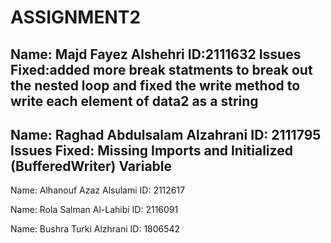 # ASSIGNMENT2

Name: Majd Fayez Alshehri ID:2111632
Issues Fixed:added more break statments to break out the nested loop and fixed the write method to write each element of data2 as a string 
-
Name: Raghad Abdulsalam Alzahrani 
ID: 2111795 
Issues Fixed: Missing Imports and Initialized (BufferedWriter) Variable
-
Name: Alhanouf Azaz Alsulami ID: 2112617

Name: Rola Salman Al-Lahibi  ID: 2116091

Name: Bushra Turki Alzhrani  ID: 1806542

